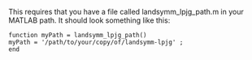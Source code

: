 This requires that you have a file called landsymm_lpjg_path.m in your MATLAB path. It should look something like this:

```
function myPath = landsymm_lpjg_path()
myPath = '/path/to/your/copy/of/landsymm-lpjg' ;
end
```